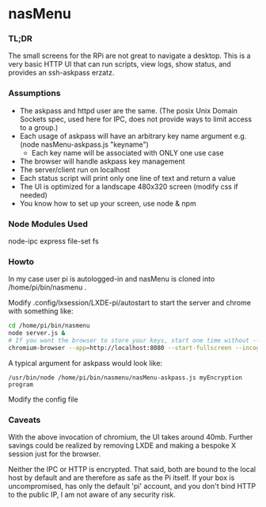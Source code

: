 # nasMenu

### TL;DR
The small screens for the RPi are not great to navigate a desktop. This is a very basic HTTP UI that can run scripts, view logs, show status, and provides an ssh-askpass erzatz.

### Assumptions
* The askpass and httpd user are the same. (The posix Unix Domain Sockets spec, used here for IPC, does not provide ways to limit access to a group.)
* Each usage of askpass will have an arbitrary key name argument e.g.(node nasMenu-askpass.js "keyname")
    * Each key name will be associated with ONLY one use case
* The browser will handle askpass key management
* The server/client run on localhost
* Each status script will print only one line of text and return a value
* The UI is optimized for a landscape 480x320 screen (modify css if needed)
* You know how to set up your screen, use node & npm

### Node Modules Used
node-ipc express file-set fs

### Howto
In my case user pi is autologged-in and nasMenu is cloned into /home/pi/bin/nasmenu .

Modify .config/lxsession/LXDE-pi/autostart to start the server and chrome with something like:
```bash
cd /home/pi/bin/nasmenu
node server.js &
# If you want the browser to store your keys, start one time without --incognito
chromium-browser --app=http://localhost:8080 --start-fullscreen --incognito --disable-extensions --disable-plugins &
```
A typical argument for askpass would look like:
```
/usr/bin/node /home/pi/bin/nasmenu/nasMenu-askpass.js myEncryption program
```

Modify the config file

### Caveats
With the above invocation of chromium, the UI takes around 40mb.  Further savings could be realized by removing LXDE and making a bespoke X session just for the browser.

Neither the IPC or HTTP is encrypted.  That said, both are bound to the local host by default and are therefore as safe as the Pi itself.  If your box is uncompromised, has only the default 'pi' account, and you don't bind HTTP to the public IP, I am not aware of any security risk.

 
